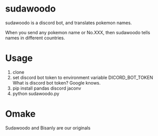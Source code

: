 # sudawoodo
sudawoodo is a discord bot, and translates pokemon names.

When you send any pokemon name or No.XXX, then sudawoodo tells names in different countries.

# Usage
1. clone
2. set discord bot token to environment variable DICORD_BOT_TOKEN  
   What is discord bot token? Google knows.
3. pip install pandas discord jaconv
4. python sudawoodo.py

# Omake
Sudawoodo and Bisanly are our originals
